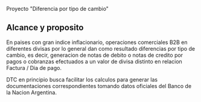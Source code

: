 Proyecto "Diferencia por tipo de cambio"


## Alcance y proposito

En paises con gran indice inflacionario, operaciones comerciales B2B en diferentes divisas por lo general dan como resultado diferencias por tipo de cambio, es decir, generacion de notas de debito o notas de credito por pagos o cobranzas efectuados a un valor de divisa distinto en relacion Factura / Dia de pago.

DTC en principio busca facilitar los calculos para generar las documentaciones correspondientes tomando datos oficiales del Banco de la Nacion Argentina.



